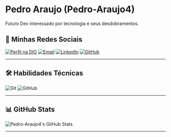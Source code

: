 # Pedro Araujo (Pedro-Araujo4)

Futuro Dev interessado por tecnologia e seus desdobramentos.

## 📱 Minhas Redes Sociais

[![Perfil na DIO](https://img.shields.io/badge/-DIO-000?style=for-the-badge)](https://web.dio.me/users/pa298571)   [![Email](https://img.shields.io/badge/-Email-000?style=for-the-badge&logo=gmail)](mailto:pa298571@gmail.com)   [![LinkedIn](https://img.shields.io/badge/-LinkedIn-000?style=for-the-badge&logo=linkedin&logoColor=blue)](https://www.linkedin.com/in/pedro-augusto-609b2a244/)   [![GitHub](https://img.shields.io/badge/-GitHub-000?style=for-the-badge&logo=github)](https://github.com/Pedro-Araujo4)  

---

## 🛠 Habilidades Técnicas

![Git](https://img.shields.io/badge/Git-000?style=for-the-badge&logo=git)   ![GitHub](https://img.shields.io/badge/GitHub-000?style=for-the-badge&logo=github)   

---

## 📊 GitHub Stats

![Pedro-Araujo4's GitHub Stats](https://github-readme-stats.vercel.app/api?username=Pedro-Araujo4&show_icons=true&theme=dark&hide_title=true)  

---
